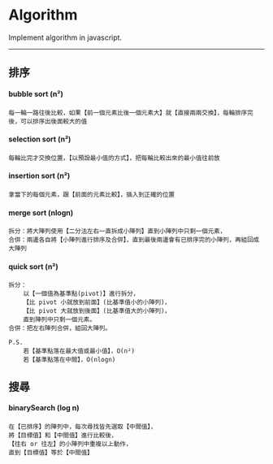 # Algorithm

Implement algorithm in javascript.

---

## 排序

#### bubble sort (n²)

    每一輪一路往後比較，如果【前一個元素比後一個元素大】就【直接兩兩交換】，每輪排序完後，可以排序出後面較大的值

#### selection sort (n²)

    每輪比完才交換位置，【以預設最小值的方式】，把每輪比較出來的最小值往前放

#### insertion sort (n²)

    拿當下的每個元素，跟【前面的元素比較】，插入到正確的位置

#### merge sort (nlogn)

    拆分：將大陣列使用【二分法左右一直拆成小陣列】直到小陣列中只剩一個元素，
    合併：兩邊各自將【小陣列進行排序及合併】，直到最後兩邊會有已排序完的小陣列，再組回成大陣列

#### quick sort (n²)

    拆分：
        以【一個值為基準點(pivot)】進行拆分，
        【比 pivot 小就放到前面】(比基準值小的小陣列)，
        【比 pivot 大就放到後面】(比基準值大的小陣列)，
        直到陣列中只剩一個元素。
    合併：把左右陣列合併，組回大陣列。

    P.S.
        若【基準點落在最大值或最小值】，O(n²)
        若【基準點落在中間】，O(nlogn)

## 搜尋

#### binarySearch (log n)

    在【已排序】的陣列中，每次尋找皆先選取【中間值】，
    將【目標值】和【中間值】進行比較後，
    【往右 or 往左】的小陣列中重複以上動作，
    直到【目標值】等於【中間值】


